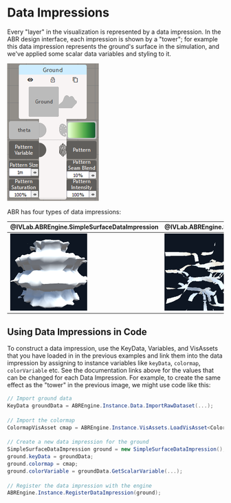 # Data Impressions

Every "layer" in the visualization is represented by a data impression. In the ABR design interface, each impression is shown by a "tower"; for example this data impression represents the ground's surface in the simulation, and we've applied some scalar data variables and styling to it.

![](resources/groundTower.png)

ABR has four types of data impressions:

| @IVLab.ABREngine.SimpleSurfaceDataImpression | @IVLab.ABREngine.SimpleLineDataImpression | @IVLab.ABREngine.SimpleGlyphDataImpression | @IVLab.ABREngine.SimpleVolumeDataImpression |
| --- | --- | --- | --- |
| ![](resources/data-impression-surface.png) | ![](resources/data-impression-lines.png) | ![](resources/data-impression-points.png) | ![](resources/data-impression-volume.png) |


## Using Data Impressions in Code

To construct a data impression, use the KeyData, Variables, and VisAssets that you have loaded in in the previous examples and link them into the data impression by assigning to instance variables like `keyData`, `colormap`, `colorVariable` etc. See the documentation links above for the values that can be changed for each Data Impression. For example, to create the same effect as the "tower" in the previous image, we might use code like this:

```cs
// Import ground data
KeyData groundData = ABREngine.Instance.Data.ImportRawDataset(...);

// Import the colormap
ColormapVisAsset cmap = ABREngine.Instance.VisAssets.LoadVisAsset<ColormapVisAsset>(...);

// Create a new data impression for the ground
SimpleSurfaceDataImpression ground = new SimpleSurfaceDataImpression();
ground.keyData = groundData;
ground.colormap = cmap;
ground.colorVariable = groundData.GetScalarVariable(...);

// Register the data impression with the engine
ABREngine.Instance.RegisterDataImpression(ground);
```